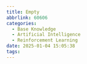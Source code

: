 ```yaml
---
title: Empty
abbrlink: 60606
categories:
  - Base Knowledge
  - Artificial Intelligence
  - Reinforcement Learning
date: 2025-01-04 15:05:38
tags:
---
```

